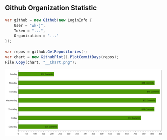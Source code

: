 ## Github Organization Statistic

```csharp
var github = new Github(new LoginInfo {
    User = "wk-j",
    Token = "...",
    Organization = "..."
});

var repos = github.GetRepositories();
var chart = new GithubPlot().PlotCommitDays(repos);
File.Copy(chart, "__Chart.png");
```

![](images/__Days.png)
